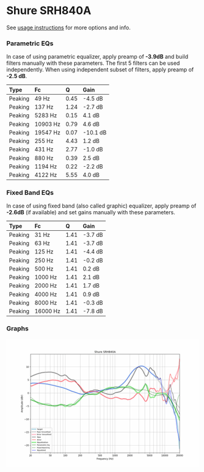 # Shure SRH840A
See [usage instructions](https://github.com/jaakkopasanen/AutoEq#usage) for more options and info.

### Parametric EQs
In case of using parametric equalizer, apply preamp of **-3.9dB** and build filters manually
with these parameters. The first 5 filters can be used independently.
When using independent subset of filters, apply preamp of **-2.5 dB**.

| Type    | Fc       |    Q | Gain     |
|:--------|:---------|:-----|:---------|
| Peaking | 49 Hz    | 0.45 | -4.5 dB  |
| Peaking | 137 Hz   | 1.24 | -2.7 dB  |
| Peaking | 5283 Hz  | 0.15 | 4.1 dB   |
| Peaking | 10903 Hz | 0.79 | 4.6 dB   |
| Peaking | 19547 Hz | 0.07 | -10.1 dB |
| Peaking | 255 Hz   | 4.43 | 1.2 dB   |
| Peaking | 431 Hz   | 2.77 | -1.0 dB  |
| Peaking | 880 Hz   | 0.39 | 2.5 dB   |
| Peaking | 1194 Hz  | 0.22 | -2.2 dB  |
| Peaking | 4122 Hz  | 5.55 | 4.0 dB   |

### Fixed Band EQs
In case of using fixed band (also called graphic) equalizer, apply preamp of **-2.6dB**
(if available) and set gains manually with these parameters.

| Type    | Fc       |    Q | Gain    |
|:--------|:---------|:-----|:--------|
| Peaking | 31 Hz    | 1.41 | -3.7 dB |
| Peaking | 63 Hz    | 1.41 | -3.7 dB |
| Peaking | 125 Hz   | 1.41 | -4.4 dB |
| Peaking | 250 Hz   | 1.41 | -0.2 dB |
| Peaking | 500 Hz   | 1.41 | 0.2 dB  |
| Peaking | 1000 Hz  | 1.41 | 2.1 dB  |
| Peaking | 2000 Hz  | 1.41 | 1.7 dB  |
| Peaking | 4000 Hz  | 1.41 | 0.9 dB  |
| Peaking | 8000 Hz  | 1.41 | -0.3 dB |
| Peaking | 16000 Hz | 1.41 | -7.8 dB |

### Graphs
![](./Shure%20SRH840A.png)